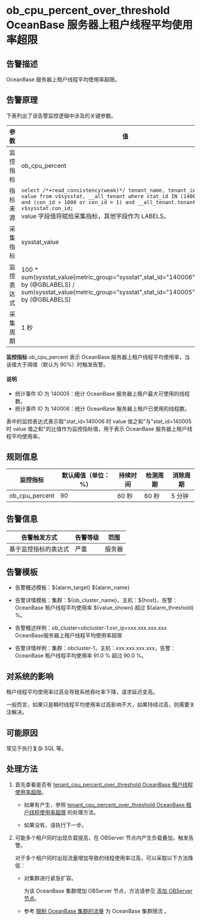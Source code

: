 # ob_cpu_percent_over_threshold OceanBase 服务器上租户线程平均使用率超限

## 告警描述

OceanBase 服务器上租户线程平均使用率超限。

## 告警原理

下表列出了该告警监控逻辑中涉及的关键参数。

|  参数   |                                                                                                                                                              值                                                                                                                                                               |
|-------|------------------------------------------------------------------------------------------------------------------------------------------------------------------------------------------------------------------------------------------------------------------------------------------------------------------------------|
| 监控指标  | ob_cpu_percent                                                                                                                                                                                                                                                                                                               |
| 指标来源  | `select /*+read_consistency(weak)*/ tenant_name, tenant_id, stat_id, value from v$sysstat, __all_tenant where stat_id IN (140005, 140006) and (con_id > 1000 or con_id = 1) and __all_tenant.tenant_id = v$sysstat.con_id;`  </br>value 字段值将赋给采集指标，其他字段作为 LABELS。 |
| 采集指标  | sysstat_value                                                                                                                                                                                                                                                                                                                |
| 监控表达式 | 100 \* sum(sysstat_value{metric_group="sysstat",stat_id="140006",@LABELS}) by (@GBLABELS) / sum(sysstat_value{metric_group="sysstat",stat_id="140005",@LABELS}) by (@GBLABELS)                                                                                                                                               |
| 采集周期  | 1 秒                                                                                                                                                                                                                                                                                                                          |

**监控指标** ob_cpu_percent 表示 OceanBase 服务器上租户线程平均使用率，当该值大于阈值（默认为 90%）时触发告警。

  <main id="notice" type='explain'>
    <h4>说明</h4>
    <ul>
    <li>统计事件 ID 为 140005：统计 OceanBase 服务器上租户最大可使用的线程数。</li>
    <li>统计事件 ID 为 140006：统计 OceanBase 服务器上租户已使用的线程数。</li>
    </ul>
  </main>

表中的监控表达式表示取"stat_id=140006 时 value 值之和"与"stat_id=140005 时 value 值之和"的比值作为监控指标值，用于表示 OceanBase 服务器上租户线程平均使用率。

## 规则信息

|      监控指标      | 默认阈值（单位：%） | 持续时间 | 检测周期 | 消除周期 |
|----------------|------------|------|------|------|
| ob_cpu_percent | 90         | 60 秒 | 60 秒 | 5 分钟 |

## 告警信息

|   告警触发方式   | 告警等级 | 范围  |
|------------|------|-----|
| 基于监控指标的表达式 | 严重   | 服务器 |

## 告警模板

* 告警概述模板：\${alarm_target} ${alarm_name}

* 告警详情模板：集群：\${ob_cluster_name}，主机：\${host}，告警：OceanBase 租户线程平均使用率 ${value_shown} 超过 ${alarm_threshold} %。

* 告警概述样例：ob_cluster=obcluster-1:svr_ip=xxx.xxx.xxx.xxx OceanBase服务器上租户线程平均使用率超限

* 告警详情样例：集群：obcluster-1，主机：xxx.xxx.xxx.xxx，告警：OceanBase 租户线程平均使用率 91.0 % 超过 90.0 %。

## 对系统的影响

租户线程平均使用率过高会导致系统吞吐率下降，请求延迟变高。

一般而言，如果只是瞬时线程平均使用率过高影响不大，如果持续过高，则需要关注解决。

## 可能原因

常见于执行复杂 SQL 等。

## 处理方法

1. 首先查看是否有 [tenant_cpu_percent_over_threshold OceanBase 租户线程使用率超限](../200.ob-alert/2900.tenant_cpu_percent_over_threshold.md)。

   * 如果有产生，参照 [tenant_cpu_percent_over_threshold OceanBase 租户线程使用率超限](../200.ob-alert/2900.tenant_cpu_percent_over_threshold.md) 的处理方法。

   * 如果没有，请执行下一步。

2. 可能多个租户同时出现负载提高，在 OBServer 节点内产生负载叠加，触发告警。

   对于多个租户同时出现流量增加导致的线程使用率过高，可以采取以下方法降低：

   * 对集群进行紧急扩容。

     为该 OceanBase 集群增加 OBServer 节点，方法请参见 [添加 OBServer 节点](../../../600.cluster-functions/600.manage-an-observer/100.add-an-observer.md)。

   * 参考 [限制 OceanBase 集群的流量](../500.appendix/200.limit-the-inbound-traffic-of-the-oceanbase-cluster.md) 为 OceanBase 集群限流 。

